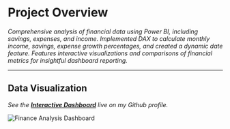 # Project Overview

*Comprehensive analysis of financial data using Power BI, including savings, expenses, and income. Implemented DAX to calculate monthly income, savings, expense growth percentages, and created a dynamic date feature. Features interactive visualizations and comparisons of financial metrics for insightful dashboard reporting.*

-------------------------------------------------------------------------------------------------------------------------------------------------
## Data Visualization

*See the **[Interactive Dashboard](https://github.com/ShivankkDwivedi/Finance-Analysis-PowerBI/tree/main)** live on my Github profile.*                   

![Finance Analysis Dashboard](https://github.com/user-attachments/assets/708547da-b6e5-4e1c-8c40-9a5ab3596f4c)
